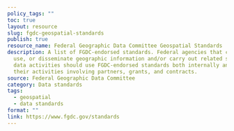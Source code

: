 ```yaml
---
policy_tags: ""
toc: true
layout: resource
slug: fgdc-geospatial-standards
publish: true
resource_name: Federal Geographic Data Committee Geospatial Standards
description: A list of FGDC-endorsed standards. Federal agencies that collect,
  use, or disseminate geographic information and/or carry out related spatial
  data activities should use FGDC-endorsed standards both internally and through
  their activities involving partners, grants, and contracts.
source: Federal Geographic Data Committee
category: Data standards
tags:
  - geospatial
  - data standards
format: ""
link: https://www.fgdc.gov/standards
---
```


